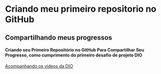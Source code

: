 # Criando meu primeiro repositorio no GitHub
## Compartilhando meus progressos

#### Criando seu Primeiro Repositório no GitHub Para Compartilhar Seu Progresso, como cumprimento do primeiro desafio de projeto DIO
[Acompanhando os videos da DIO](https://web.dio.me/lab/criando-seu-primeiro-repositorio-no-github-para-compartilhar-seu-progresso/learning/e714fb1c-4990-4c47-99a5-d97703e40b4d?back=/track/ntt-data-diversidade-em-tech)


